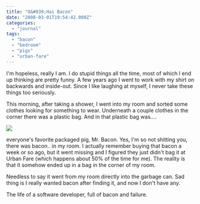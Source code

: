 ```yaml
---
title: "O&#039;Hai Bacon"
date: "2008-03-01T19:54:42.000Z"
categories: 
  - "journal"
tags: 
  - "bacon"
  - "bedroom"
  - "pigs"
  - "urban-fare"
---
```


I'm hopeless, really I am. I do stupid things all the time, most of which I end up thinking are pretty funny. A few years ago I went to work with my shirt on backwards and inside-out. Since I like laughing at myself, I never take these things too seriously.

This morning, after taking a shower, I went into my room and sorted some clothes looking for something to wear. Underneath a couple clothes in the corner there was a plastic bag. And in that plastic bag was....

![](images/016_2007_bacon.jpg)

everyone's favorite packaged pig, Mr. Bacon. Yes, I'm so not shitting you, there was bacon.. in my room. I actually remember buying that bacon a week or so ago, but it went missing and I figured they just didn't bag it at Urban Fare (which happens about 50% of the time for me). The reality is that it somehow ended up in a bag in the corner of my room.

Needless to say it went from my room directly into the garbage can. Sad thing is I really wanted bacon after finding it, and now I don't have any.

The life of a software developer, full of bacon and failure.
